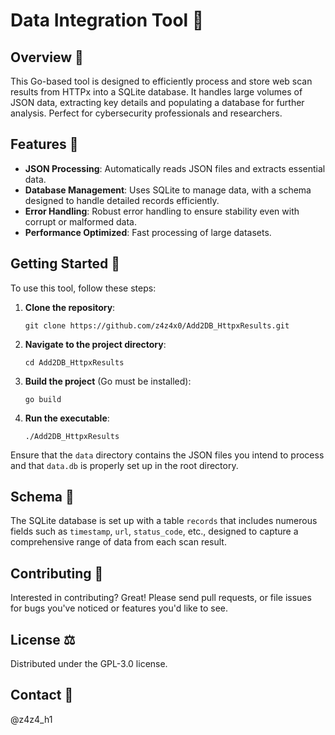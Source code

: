 # Data Integration Tool 🔄

## Overview 📄

This Go-based tool is designed to efficiently process and store web scan results from HTTPx into a SQLite database. It handles large volumes of JSON data, extracting key details and populating a database for further analysis. Perfect for cybersecurity professionals and researchers.

## Features 🌟

- **JSON Processing**: Automatically reads JSON files and extracts essential data.
- **Database Management**: Uses SQLite to manage data, with a schema designed to handle detailed records efficiently.
- **Error Handling**: Robust error handling to ensure stability even with corrupt or malformed data.
- **Performance Optimized**: Fast processing of large datasets.

## Getting Started 🚀

To use this tool, follow these steps:

1. **Clone the repository**:
   ```
   git clone https://github.com/z4z4x0/Add2DB_HttpxResults.git
   ```
2. **Navigate to the project directory**:
   ```
   cd Add2DB_HttpxResults
   ```
3. **Build the project** (Go must be installed):
   ```
   go build
   ```
4. **Run the executable**:
   ```
   ./Add2DB_HttpxResults
   ```

Ensure that the `data` directory contains the JSON files you intend to process and that `data.db` is properly set up in the root directory.

## Schema 📐

The SQLite database is set up with a table `records` that includes numerous fields such as `timestamp`, `url`, `status_code`, etc., designed to capture a comprehensive range of data from each scan result.

## Contributing 🤝

Interested in contributing? Great! Please send pull requests, or file issues for bugs you've noticed or features you'd like to see.

## License ⚖️

Distributed under the GPL-3.0 license.

## Contact 📧

@z4z4_h1

